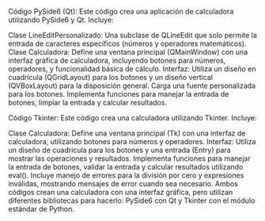 Código PySide6 (Qt):
Este código crea una aplicación de calculadora utilizando PySide6 y Qt. Incluye:

Clase LineEditPersonalizado: Una subclase de QLineEdit que solo permite la entrada de caracteres específicos (números y operadores matemáticos).
Clase Calculadora: Define una ventana principal (QMainWindow) con una interfaz gráfica de calculadora, incluyendo botones para números, operadores, y funcionalidad básica de cálculo.
Interfaz:
Utiliza un diseño en cuadrícula (QGridLayout) para los botones y un diseño vertical (QVBoxLayout) para la disposición general.
Carga una fuente personalizada para los botones.
Implementa funciones para manejar la entrada de botones, limpiar la entrada y calcular resultados.


Código Tkinter:
Este código crea una calculadora utilizando Tkinter. Incluye:

Clase Calculadora: Define una ventana principal (Tk) con una interfaz de calculadora, utilizando botones para números y operadores.
Interfaz:
Utiliza un diseño de cuadrícula para los botones y una entrada (Entry) para mostrar las operaciones y resultados.
Implementa funciones para manejar la entrada de botones, validar la entrada y calcular resultados utilizando eval().
Incluye manejo de errores para la división por cero y expresiones inválidas, mostrando mensajes de error cuando sea necesario.
Ambos códigos crean una calculadora con una interfaz gráfica, pero utilizan diferentes bibliotecas para hacerlo: PySide6 con Qt y Tkinter con el módulo estándar de Python.
